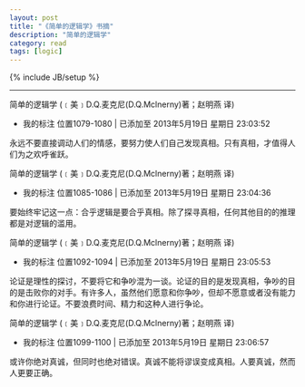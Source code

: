 ```yaml
---
layout: post
title: "《简单的逻辑学》书摘"
description: "简单的逻辑学"
category: read
tags: [logic]
---
```

{% include JB/setup %}

-----

简单的逻辑学 (﹝美﹞D.Q.麦克尼(D.Q.Mclnerny)著；赵明燕 译)
- 我的标注 位置1079-1080 | 已添加至 2013年5月19日 星期日 23:03:52

永远不要直接调动人们的情感，要努力使人们自己发现真相。只有真相，才值得人们为之欢呼雀跃。

简单的逻辑学 (﹝美﹞D.Q.麦克尼(D.Q.Mclnerny)著；赵明燕 译)
- 我的标注 位置1085-1086 | 已添加至 2013年5月19日 星期日 23:04:36

要始终牢记这一点：合乎逻辑是要合乎真相。除了探寻真相，任何其他目的的推理都是对逻辑的滥用。


简单的逻辑学 (﹝美﹞D.Q.麦克尼(D.Q.Mclnerny)著；赵明燕 译)
- 我的标注 位置1092-1094 | 已添加至 2013年5月19日 星期日 23:05:53

论证是理性的探讨，不要将它和争吵混为一谈。论证的目的是发现真相，争吵的目的是击败你的对手。有许多人，虽然他们愿意和你争吵，但却不愿意或者没有能力和你进行论证。不要浪费时间、精力和这种人进行争论。

简单的逻辑学 (﹝美﹞D.Q.麦克尼(D.Q.Mclnerny)著；赵明燕 译)
- 我的标注 位置1099-1100 | 已添加至 2013年5月19日 星期日 23:06:57

或许你绝对真诚，但同时也绝对错误。真诚不能将谬误变成真相。人要真诚，然而人更要正确。

